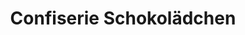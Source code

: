 ---
title: "Confiserie Schokolädchen"
url: /bruchkoebel/confiserie-schokolaedchen/
shop: Süßwaren
---